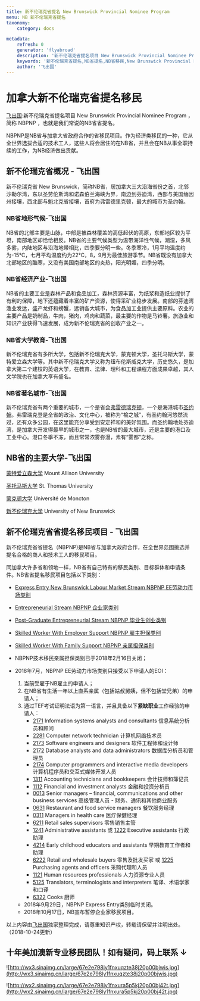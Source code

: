 ```yaml
---
title: 新不伦瑞克省提名 New Brunswick Provincial Nominee Program
menu: NB 新不伦瑞克省提名 
taxonomy:
    category: docs

metadata:
    refresh: 0
    generator: 'flyabroad'
    description: '新不伦瑞克省提名项目 New Brunswick Provincial Nominee Program ，简称 NBPNP ，也就是我们常说的NB省省提名。NBPNP是NB省与加拿大省政府合作的省移民项目。作为经济类移民的一种，它从全世界选拔合适的技术工人，这些人将会居住的在NB省，并且会在NB从事全职持续的工作，为NB经济做出贡献。新不伦瑞克省 New Brunswick，简称NB省，居加拿大三大沿海省份之首，北邻沙勒尔湾，东以圣劳伦斯湾和诺森伯兰海峡为界，南边到芬迪湾，西部与美国缅因州接壤，西北部与魁北克省接壤，首府为弗雷德里克顿，最大的城市为圣约翰。'
    keywords: '新不伦瑞克省提名,NB省提名,NB省移民,New Brunswick Provincial Nominee Program,NBPNP'
    author: '飞出国'
---
```


# 加拿大新不伦瑞克省提名移民

[飞出国](/home):新不伦瑞克省提名项目 New Brunswick Provincial Nominee Program ，简称 NBPNP ，也就是我们常说的NB省省提名。

NBPNP是NB省与加拿大省政府合作的省移民项目。作为经济类移民的一种，它从全世界选拔合适的技术工人，这些人将会居住的在NB省，并且会在NB从事全职持续的工作，为NB经济做出贡献。

## 新不伦瑞克省概况 - 飞出国

新不伦瑞克省 New Brunswick，简称NB省，居加拿大三大沿海省份之首，北邻沙勒尔湾，东以圣劳伦斯湾和诺森伯兰海峡为界，南边到芬迪湾，西部与美国缅因州接壤，西北部与魁北克省接壤，首府为弗雷德里克顿，最大的城市为圣约翰。

### NB省地形气候-飞出国

NB省的北部主要是山脉，中部是被森林覆盖的高低起伏的高原，东部地区较为平坦，南部地区却恰恰相反。NB省的主要气候类型为温带海洋性气候，潮湿，多风多雾，内陆地区与沿海地带相比，四季要分明一些。冬季寒冷，1月平均温度约为-15℃，七月平均温度约为22℃，8，9月为最佳旅游季节。NB省既没有加拿大北部地区的酷寒，又没有美国南部地区的炎热，阳光明媚，四季分明。

### NB省经济产业-飞出国

NB省的主要工业是森林产品和食品加工，森林资源丰富，为纸浆和造纸业提供了有利的保障，地下还蕴藏着丰富的矿产资源，使得采矿业稳步发展。南部的芬迪湾渔业发达，盛产龙虾和螃蟹，远销各大城市，为食品加工业提供主要原料。农业的主要产品是奶制品，牛肉，猪肉，鸡肉和蔬菜，最主要的作物是马铃薯。旅游业和知识产业获得飞速发展，成为新不伦瑞克省的创收产业之一。

### NB省大学教育-飞出国

新不伦瑞克省有多所大学，包括新不伦瑞克大学，蒙克顿大学，圣托马斯大学，蒙特爱立森大学等。其中新不伦瑞克大学又称为纽布伦斯威克大学，历史悠久，是加拿大第二个建校的英语大学，在教育、法律、理科和工程课程方面成果卓越，其人文学院也在加拿大享有盛名。

### NB省著名城市-飞出国

新不伦瑞克省有两个重要的城市，一个是省会[弗雷德瑞克顿]，一个是海港城市[圣约翰]。弗雷瑞克登是全省的政治、文化中心，被称为“榆之城”，有圣约翰河悠然流过，还有众多公园，在这里能充分享受到安定祥和的美好氛围。而圣约翰地处芬迪湾，是加拿大开发得最早的城市之一，也是NB省的最大城市，还是主要的港口及工业中心。港口冬季不冻，而且常常浓雾弥漫，素有“雾都”之称。

## NB省的主要大学-飞出国

[蒙特爱立森大学] Mount Allison University

[圣托马斯大学] St. Thomas University

[蒙克顿大学] Université de Moncton

[新不伦瑞克大学] University of New Brunswick

## 新不伦瑞克省省提名移民项目 - 飞出国

新不伦瑞克省省提名（NBPNP)是NB省与加拿大政府合作，在全世界范围挑选并提名合格的商人和技术工人的移民项目。

同加拿大许多省和领地一样，NB省有自己特有的移民类别、目标群体和申请条件。NB省省提名移民项目包括以下类别：

*  [Express Entry New Brunswick Labour Market Stream NBPNP EE劳动力市场类别](/ca/nb/nbpnp-express-entry)
*  [Entrepreneurial Stream NBPNP 企业家类别](/ca/nb/nbpnp-entrepreneurial-stream)
*  [Post-Graduate Entrepreneurial Stream NBPNP 毕业生创业类别](/ca/nb/nbpnp-post-graduate-entrepreneurial-stream)
*  [Skilled Worker With Employer Support NBPNP 雇主担保类别](/ca/nb/nbpnp-employer-support)
*  [Skilled Worker With Family Support NBPNP 亲属担保类别](/ca/nb/nbpnp-family-support)

* NBPNP技术移民亲属担保类别已于2018年2月16日关闭；
* 2018年7月，NBPNP EE劳动力市场类别只接受以下申请人的EOI：
    1. 当前受雇于NB雇主的申请人；
    2. 在NB省有生活一年以上直系亲属（包括姑叔舅姨，但不包括堂兄弟）的申请人；
    3. 通过TEF考试证明法语为第一语言，并且具备以下**紧缺职业**工作经验的申请人：
        * [2171] Information systems analysts and consultants 信息系统分析员和顾问
        * [2281] Computer network technician 计算机网络技术员
        * [2173] Software engineers and designers 软件工程师和设计师
        * [2172] Database analysts and data administrators 数据库分析员和管理员
        * [2174] Computer programmers and interactive media developers 计算机程序员和交互式媒体开发人员
        * [1311] Accounting technicians and bookkeepers 会计技师和簿记员
        * [1112] Financial and investment analysts 金融和投资分析员
        * [0013] Senior managers – financial, communications and other business services 高级管理人员 - 财务、通讯和其他商业服务
        * [0631] Restaurant and food service managers 餐饮服务经理
        * [0311] Managers in health care 医疗保健经理
        * [6211] Retail sales supervisors 零售销售主管
        * [1241] Administrative assistants 或 [1222] Executive assistants 行政助理
        * [4214] Early childhood educators and assistants 早期教育工作者和助理
        * [6222] Retail and wholesale buyers 零售及批发买家 或 [1225] Purchasing agents and officers 采购代理和人员
        * [1121] Human resources professionals 人力资源专业人员
        * [5125] Translators, terminologists and interpreters 笔译、术语学家和口译
        * [6322] Cooks 厨师
    * 2018年9月29日，NBPNP Express Entry类别临时关闭。
    * 2018年10月17日，NB宣布暂停企业家移民项目。

 以上内容由[飞出国](http://www.flyabroad.hk/)独家整理完成，请尊重知识产权，转载请保留并注明出处。（2018-10-24更新）

 ## 十年美加澳新专业移民团队！如有疑问，码上联系 ↓ ##

![http://wx3.sinaimg.cn/large/67e2e798ly1fnxuqzte38j20p00bjwis.jpg](http://wx3.sinaimg.cn/large/67e2e798ly1fnxuqzte38j20p00bjwis.jpg)

![http://wx2.sinaimg.cn/large/67e2e798ly1fnxura5p5kj20p00bj42t.jpg](http://wx2.sinaimg.cn/large/67e2e798ly1fnxura5p5kj20p00bj42t.jpg)



[蒙特爱立森大学]:/ca/nb/mta
[Mount Allison University]:/ca/nb/mta
[圣托马斯大学]:/ca/nb/stu
[St. Thomas University]:/ca/nb/stu
[蒙克顿大学]:/ca/nb/umoncton
[Université de Moncton]:/ca/nb/umoncton
[新不伦瑞克大学]:/ca/nb/unb
[University of New Brunswick]:/ca/nb/unb
[新不伦瑞克省]:/ca/nb
[NBPNP]:/ca/nb/NBPNP
[弗雷德瑞克顿]:/ca/nb/Fredericton
[圣约翰]:/ca/nb/Saint-John

[2171]: http://bbs.fcgvisa.com/t/85?target=blank
[2281]: http://bbs.fcgvisa.com/t/89?target=blank
[2173]: http://bbs.fcgvisa.com/t/87?target=blank
[2172]: http://bbs.fcgvisa.com/t/83?target=blank
[2174]: http://bbs.fcgvisa.com/t/88?target=blank
[3012]: http://bbs.fcgvisa.com/t/123?target=blank
[3233]: http://bbs.fcgvisa.com/t/416?target=blank
[6322]: http://bbs.fcgvisa.com/t/747?target=blank
[0631]: http://bbs.fcgvisa.com/t/471?target=blank
[1311]: http://bbs.fcgvisa.com/t/543?target=blank
[0311]: http://bbs.fcgvisa.com/t/7249?target=blank
[6211]: http://bbs.fcgvisa.com/t/268?target=blank
[1111]: http://bbs.fcgvisa.com/t/613?target=blank
[1112]: http://bbs.fcgvisa.com/t/515?target=blank
[0013]: http://bbs.fcgvisa.com/t/314?target=blank
[1241]: http://bbs.fcgvisa.com/t/536?target=blank
[4214]: http://bbs.fcgvisa.com/t/669?target=blank
[6222]: http://bbs.fcgvisa.com/t/311?target=blank
[1121]: http://bbs.fcgvisa.com/t/520?target=blank
[5125]: http://bbs.fcgvisa.com/t/64?target=blank
[1222]: http://bbs.fcgvisa.com/t/528?target=blank
[1225]: http://bbs.fcgvisa.com/t/531?target=blank


